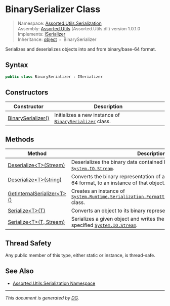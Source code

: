 ﻿# BinarySerializer Class

> Namespace: [Assorted.Utils.Serialization](index.md#assortedutilsserialization-namespace)\
> Assembly: [Assorted.Utils](index.md) (Assorted.Utils.dll) version 1.0.1.0\
> Implements: [ISerializer](Assorted.Utils.Serialization.ISerializer.md)\
> Inheritance: [object](https://docs.microsoft.com/en-us/dotnet/api/system.object) `→` BinarySerializer

Serializes and deserializes objects into and from binary/base-64 format.

## Syntax

```csharp
public class BinarySerializer : ISerializer
```

## Constructors

Constructor | Description
--- | ---
[BinarySerializer()](Assorted.Utils.Serialization.BinarySerializer.-ctor.md) | Initializes a new instance of [`BinarySerializer`](Assorted.Utils.Serialization.BinarySerializer.md) class.

## Methods

Method | Description
--- | ---
[Deserialize\<T>(Stream)](Assorted.Utils.Serialization.BinarySerializer.Deserialize.md#deserializetstream) | Deserializes the binary data contained by the specified [`System.IO.Stream`](https://docs.microsoft.com/en-us/dotnet/api/system.io.stream).
[Deserialize\<T>(string)](Assorted.Utils.Serialization.BinarySerializer.Deserialize.md#deserializetstring) | Converts the binary representation of an object, provided in base-64 format, to an instance of that object.
[GetInternalSerializer\<T>()](Assorted.Utils.Serialization.BinarySerializer.GetInternalSerializer.md) | Creates an instance of [`System.Runtime.Serialization.Formatters.Binary.BinaryFormatter`](https://docs.microsoft.com/en-us/dotnet/api/system.runtime.serialization.formatters.binary.binaryformatter) class.
[Serialize\<T>(T)](Assorted.Utils.Serialization.BinarySerializer.Serialize.md#serializett) | Converts an object to its binary representation in base-64 format.
[Serialize\<T>(T, Stream)](Assorted.Utils.Serialization.BinarySerializer.Serialize.md#serializett-stream) | Serializes a given object and writes the binary data into the specified [`System.IO.Stream`](https://docs.microsoft.com/en-us/dotnet/api/system.io.stream).

## Thread Safety

Any public member of this type, either static or instance, is thread\-safe.

## See Also

- [Assorted.Utils.Serialization Namespace](index.md#assortedutilsserialization-namespace)

---

_This document is generated by [DG](https://github.com/Khojasteh/dg)._
